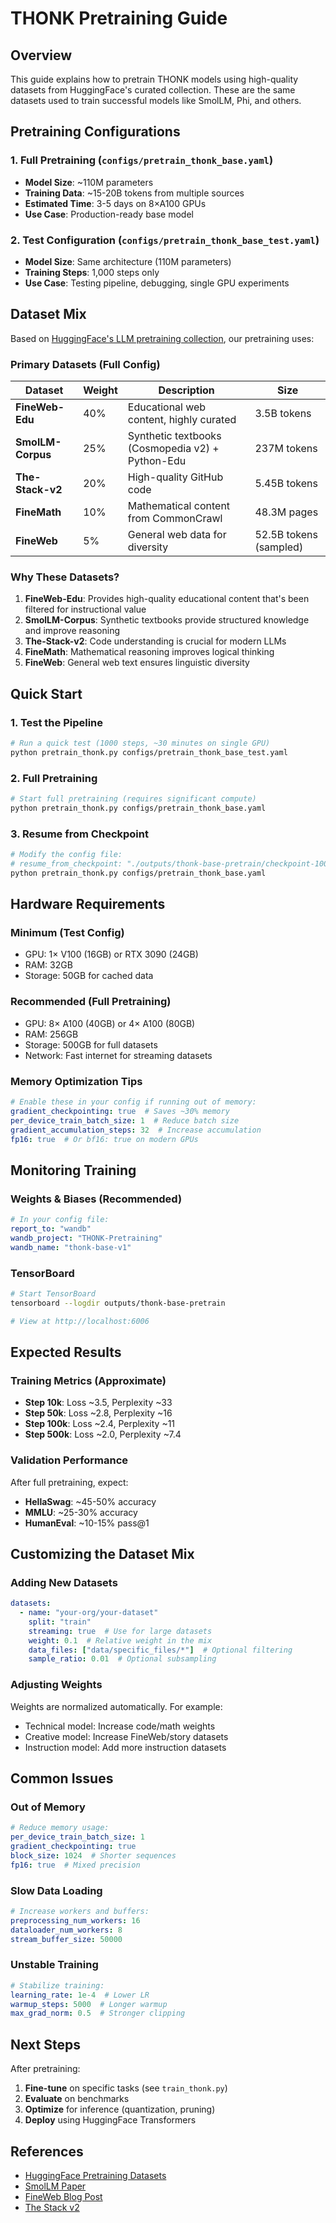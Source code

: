# THONK Pretraining Guide

## Overview

This guide explains how to pretrain THONK models using high-quality datasets from HuggingFace's curated collection. These are the same datasets used to train successful models like SmolLM, Phi, and others.

## Pretraining Configurations

### 1. Full Pretraining (`configs/pretrain_thonk_base.yaml`)
- **Model Size**: ~110M parameters
- **Training Data**: ~15-20B tokens from multiple sources
- **Estimated Time**: 3-5 days on 8×A100 GPUs
- **Use Case**: Production-ready base model

### 2. Test Configuration (`configs/pretrain_thonk_base_test.yaml`)
- **Model Size**: Same architecture (110M parameters)
- **Training Steps**: 1,000 steps only
- **Use Case**: Testing pipeline, debugging, single GPU experiments

## Dataset Mix

Based on [HuggingFace's LLM pretraining collection](https://huggingface.co/collections/HuggingFaceTB/llm-pretraining-datasets-67caec1306e1ad6659d9c1cc), our pretraining uses:

### Primary Datasets (Full Config)

| Dataset | Weight | Description | Size |
|---------|--------|-------------|------|
| **FineWeb-Edu** | 40% | Educational web content, highly curated | 3.5B tokens |
| **SmolLM-Corpus** | 25% | Synthetic textbooks (Cosmopedia v2) + Python-Edu | 237M tokens |
| **The-Stack-v2** | 20% | High-quality GitHub code | 5.45B tokens |
| **FineMath** | 10% | Mathematical content from CommonCrawl | 48.3M pages |
| **FineWeb** | 5% | General web data for diversity | 52.5B tokens (sampled) |

### Why These Datasets?

1. **FineWeb-Edu**: Provides high-quality educational content that's been filtered for instructional value
2. **SmolLM-Corpus**: Synthetic textbooks provide structured knowledge and improve reasoning
3. **The-Stack-v2**: Code understanding is crucial for modern LLMs
4. **FineMath**: Mathematical reasoning improves logical thinking
5. **FineWeb**: General web text ensures linguistic diversity

## Quick Start

### 1. Test the Pipeline
```bash
# Run a quick test (1000 steps, ~30 minutes on single GPU)
python pretrain_thonk.py configs/pretrain_thonk_base_test.yaml
```

### 2. Full Pretraining
```bash
# Start full pretraining (requires significant compute)
python pretrain_thonk.py configs/pretrain_thonk_base.yaml
```

### 3. Resume from Checkpoint
```bash
# Modify the config file:
# resume_from_checkpoint: "./outputs/thonk-base-pretrain/checkpoint-10000"
python pretrain_thonk.py configs/pretrain_thonk_base.yaml
```

## Hardware Requirements

### Minimum (Test Config)
- GPU: 1× V100 (16GB) or RTX 3090 (24GB)
- RAM: 32GB
- Storage: 50GB for cached data

### Recommended (Full Pretraining)
- GPU: 8× A100 (40GB) or 4× A100 (80GB)
- RAM: 256GB
- Storage: 500GB for full datasets
- Network: Fast internet for streaming datasets

### Memory Optimization Tips
```yaml
# Enable these in your config if running out of memory:
gradient_checkpointing: true  # Saves ~30% memory
per_device_train_batch_size: 1  # Reduce batch size
gradient_accumulation_steps: 32  # Increase accumulation
fp16: true  # Or bf16: true on modern GPUs
```

## Monitoring Training

### Weights & Biases (Recommended)
```yaml
# In your config file:
report_to: "wandb"
wandb_project: "THONK-Pretraining"
wandb_name: "thonk-base-v1"
```

### TensorBoard
```bash
# Start TensorBoard
tensorboard --logdir outputs/thonk-base-pretrain

# View at http://localhost:6006
```

## Expected Results

### Training Metrics (Approximate)
- **Step 10k**: Loss ~3.5, Perplexity ~33
- **Step 50k**: Loss ~2.8, Perplexity ~16
- **Step 100k**: Loss ~2.4, Perplexity ~11
- **Step 500k**: Loss ~2.0, Perplexity ~7.4

### Validation Performance
After full pretraining, expect:
- **HellaSwag**: ~45-50% accuracy
- **MMLU**: ~25-30% accuracy  
- **HumanEval**: ~10-15% pass@1

## Customizing the Dataset Mix

### Adding New Datasets
```yaml
datasets:
  - name: "your-org/your-dataset"
    split: "train"
    streaming: true  # Use for large datasets
    weight: 0.1  # Relative weight in the mix
    data_files: ["data/specific_files/*"]  # Optional filtering
    sample_ratio: 0.01  # Optional subsampling
```

### Adjusting Weights
Weights are normalized automatically. For example:
- Technical model: Increase code/math weights
- Creative model: Increase FineWeb/story datasets
- Instruction model: Add more instruction datasets

## Common Issues

### Out of Memory
```yaml
# Reduce memory usage:
per_device_train_batch_size: 1
gradient_checkpointing: true
block_size: 1024  # Shorter sequences
fp16: true  # Mixed precision
```

### Slow Data Loading
```yaml
# Increase workers and buffers:
preprocessing_num_workers: 16
dataloader_num_workers: 8
stream_buffer_size: 50000
```

### Unstable Training
```yaml
# Stabilize training:
learning_rate: 1e-4  # Lower LR
warmup_steps: 5000  # Longer warmup
max_grad_norm: 0.5  # Stronger clipping
```

## Next Steps

After pretraining:
1. **Fine-tune** on specific tasks (see `train_thonk.py`)
2. **Evaluate** on benchmarks
3. **Optimize** for inference (quantization, pruning)
4. **Deploy** using HuggingFace Transformers

## References

- [HuggingFace Pretraining Datasets](https://huggingface.co/collections/HuggingFaceTB/llm-pretraining-datasets-67caec1306e1ad6659d9c1cc)
- [SmolLM Paper](https://huggingface.co/blog/smollm)
- [FineWeb Blog Post](https://huggingface.co/spaces/HuggingFaceFW/blogpost-fineweb-v1)
- [The Stack v2](https://huggingface.co/datasets/bigcode/the-stack-v2)
